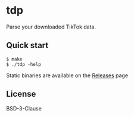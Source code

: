 # tdp

Parse your downloaded TikTok data.

## Quick start

```
$ make
$ ./tdp -help
```

Static binaries are available on the [Releases] page

## License

BSD-3-Clause

[Releases]: https://github.com/commitmaniac/tdp/releases
